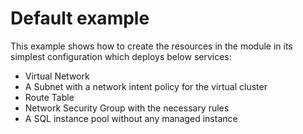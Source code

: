 # Default example

This example shows how to create the resources in the module in its simplest configuration which deploys below services:

* Virtual Network
* A Subnet with a network intent policy for the virtual cluster
* Route Table
* Network Security Group with the necessary rules
* A SQL instance pool without any managed instance
